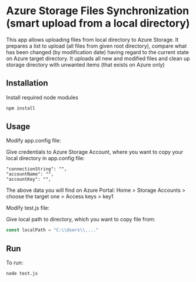 # Azure Storage Files Synchronization (smart upload from a local directory)

This app allows uploading files from local directory to Azure Storage. It prepares a list to upload (all files from given root directory), compare what has been changed (by modification date) having regard to the current state on Azure target directory. It uploads all new and modified files and clean up storage directory with unwanted items (that exists on Azure only)

## Installation

Install required node modules

```bash
npm install
```

## Usage

Modify app.config file:

Give credentials to Azure Storage Account, where you want to copy your local directory in app.config file:

```
"connectionString": "",
"accountName": "",
"accountKey": "",
```

The above data you will find on Azure Portal:
Home > Storage Accounts > choose the target one > Access keys > key1

Modify test.js file:

Give local path to directory, which you want to copy file from:

```javascript
const localPath = "C:\\Users\\...."
```

## Run

To run:

```bash
node test.js
```
